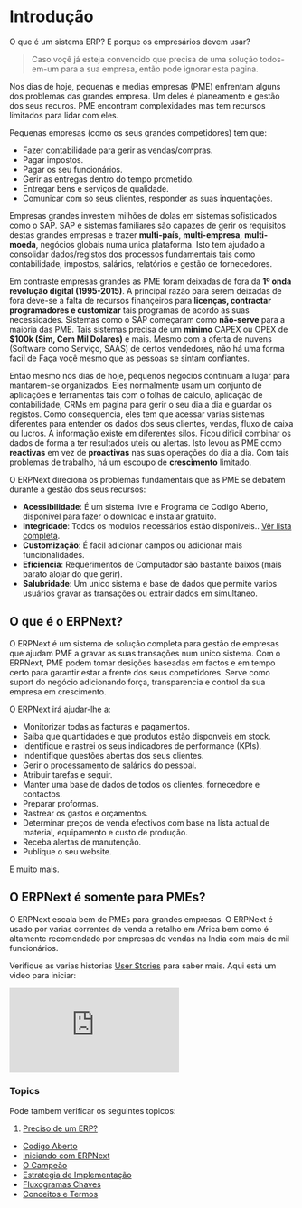 <!-- add-breadcrumbs -->
# Introdução

<p class='lead'>O que é um sistema ERP? E porque os empresários devem usar?</p>

> Caso voçê já esteja convencido que precisa de uma solução todos-em-um para a sua empresa, então pode ignorar esta pagina.

Nos dias de hoje, pequenas e medias empresas (PME) enfrentam alguns dos problemas das grandes empresa. Um deles é planeamento e gestão dos seus recuros. PME encontram complexidades mas tem recursos limitados para lidar com eles.

Pequenas empresas (como os seus grandes competidores) tem que:

- Fazer contabilidade para gerir as vendas/compras.
- Pagar impostos.
- Pagar os seu funcionários.
- Gerir as entregas dentro do tempo prometido.
- Entregar bens e serviços de qualidade.
- Comunicar com so seus clientes, responder as suas inquentações.

Empresas grandes investem milhões de dolas em sistemas sofisticados como o SAP. SAP e sistemas familiares são capazes de gerir os requisitos destas grandes empresas e trazer **multi-país**, **multi-empresa**, **multi-moeda**, negócios globais numa unica plataforma. Isto tem ajudado a consolidar dados/registos dos processos fundamentais tais como contabilidade, impostos, salários, relatórios e gestão de fornecedores.

Em contraste empresas grandes as PME foram deixadas de fora da **1º onda revolução digital (1995-2015)**. A principal razão para serem deixadas de fora deve-se a falta de recursos finançeiros para **licenças, contractar programadores e customizar** tais programas de acordo as suas necessidades. Sistemas como o SAP começaram como **não-serve** para a maioria das PME. Tais sistemas precisa de um **minimo** CAPEX ou OPEX de **$100k (Sim, Cem Mil Dolares)** e mais. Mesmo com a oferta de nuvens (Software como Serviço, SAAS) de certos vendedores, não há uma forma facil de Faça voçê mesmo que as pessoas se sintam confiantes.

Então mesmo nos dias de hoje, pequenos negocios continuam a lugar para mantarem-se organizados. Eles normalmente usam um conjunto de aplicações e ferramentas tais com o folhas de calculo, aplicação de contabilidade, CRMs em pagina para gerir o seu dia a dia e guardar os registos. Como consequencia, eles tem que acessar varias sistemas diferentes para entender os dados dos seus clientes, vendas, fluxo de caixa ou lucros. A informação existe em diferentes silos. Ficou dificil combinar os dados de forma a ter resultados uteis ou alertas. Isto levou as PME como **reactivas** em vez de **proactivas** nas suas operações do dia a dia. Com tais problemas de trabalho, há um escoupo de **crescimento** limitado.

O ERPNext direciona os problemas fundamentais que as PME se debatem durante a gestão dos seus recursos:

- **Acessibilidade**: É um sistema livre e Programa de Codigo Aberto, disponivel para fazer o download e instalar gratuito.
- **Integridade**: Todos os modulos necessários estão disponiveis.. [Vêr lista completa](https://erpnext.com/docs/user/manual/pt "Manual de Usuário ERPNext").
- **Customização**: É facil adicionar campos ou adicionar mais funcionalidades.
- **Eficiencia**: Requerimentos de Computador são bastante baixos (mais barato alojar do que gerir).
- **Salubridade**: Um unico sistema e base de dados que permite varios usuários gravar as transações ou extrair dados em simultaneo.

## O que é o ERPNext?

O ERPNext é um sistema de solução completa para gestão de empresas que ajudam PME a gravar as suas transações num unico sistema. Com o ERPNext, PME podem tomar desições baseadas em factos e em tempo certo para garantir estar a frente dos seus competidores. Serve como suport do negócio adicionando força, transparencia e control da sua empresa em crescimento.

O ERPNext irá ajudar-lhe a:

- Monitorizar todas as facturas e pagamentos.
- Saiba que quantidades e que produtos estão disponveis em stock.
- Identifique e rastrei os seus indicadores de performance (KPIs).
- Indentifique questões abertas dos seus clientes.
- Gerir o processamento de salários do pessoal.
- Atribuir tarefas e seguir.
- Manter uma base de dados de todos os clientes, fornecedore e contactos.
- Preparar proformas.
- Rastrear os gastos e orçamentos.
- Determinar preços de venda efectivos com base na lista actual de material, equipamento e custo de produção.
- Receba alertas de manutenção.
- Publique o seu website.

E muito mais.

## O ERPNext é somente para PMEs?

O ERPNext escala bem de PMEs para grandes empresas. O ERPNext é usado por varias correntes de venda a retalho em Africa bem como é altamente recomendado por empresas de vendas na India com mais de mil funcionários.

Verifique as varias historias [User Stories](https://erpnext.org/stories) para saber mais.
Aqui está um video para iniciar:


<div>
  <div class='embed-container'>
    <iframe src='https://www.youtube.com/embed/j60xyNFqX_A' frameborder='0' allowfullscreen>
    </iframe>
  </div>
</div>

### Topics
Pode tambem verificar os seguintes topicos:

1. [Preciso de um ERP?](/docs/user/manual/pt/introdução/preciso-de-um-erp)
- [Codigo Aberto](/docs/user/manual/pt/introdução/codigo-aberto)
- [Iniciando com ERPNext](/docs/user/manual/pt/introdução/iniciando-com-erpnext)
- [O Campeão](/docs/user/manual/pt/introdução/o-campeao)
- [Estrategia de Implementação](/docs/user/manual/pt/introdução/estrategia-de-implementacao)
- [Fluxogramas Chaves](/docs/user/manual/pt/introdução/fluxogramas-chaves)
- [Conceitos e Termos](/docs/user/manual/pt/introdução/conceitos-e-termos)
